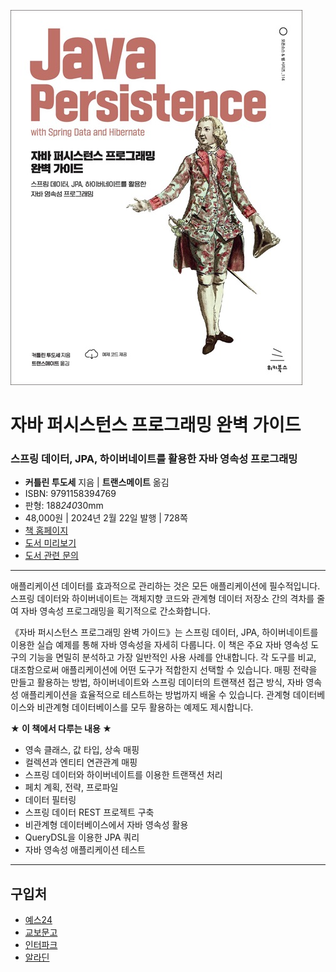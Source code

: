 
![cover](cover.jpg)

# 자바 퍼시스턴스 프로그래밍 완벽 가이드
### 스프링 데이터, JPA, 하이버네이트를 활용한 자바 영속성 프로그래밍

- **커틀린 투도세** 지음 | **트랜스메이트** 옮김
- ISBN: 9791158394769
- 판형: 188*240*30mm
- 48,000원 | 2024년 2월 22일 발행 | 728쪽
- [책 홈페이지](https://wikibook.co.kr/javapersistence/)
- [도서 미리보기](http://www.yes24.com/Product/Viewer/Preview/124899724)
- [도서 관련 문의](https://wikibook.co.kr/support/contact/)

---

애플리케이션 데이터를 효과적으로 관리하는 것은 모든 애플리케이션에 필수적입니다. 스프링 데이터와 하이버네이트는 객체지향 코드와 관계형 데이터 저장소 간의 격차를 줄여 자바 영속성 프로그래밍을 획기적으로 간소화합니다.

《자바 퍼시스턴스 프로그래밍 완벽 가이드》는 스프링 데이터, JPA, 하이버네이트를 이용한 실습 예제를 통해 자바 영속성을 자세히 다룹니다. 이 책은 주요 자바 영속성 도구의 기능을 면밀히 분석하고 가장 일반적인 사용 사례를 안내합니다. 각 도구를 비교, 대조함으로써 애플리케이션에 어떤 도구가 적합한지 선택할 수 있습니다. 매핑 전략을 만들고 활용하는 방법, 하이버네이트와 스프링 데이터의 트랜잭션 접근 방식, 자바 영속성 애플리케이션을 효율적으로 테스트하는 방법까지 배울 수 있습니다. 관계형 데이터베이스와 비관계형 데이터베이스를 모두 활용하는 예제도 제시합니다.

**★ 이 책에서 다루는 내용 ★**

- 영속 클래스, 값 타입, 상속 매핑
- 컬렉션과 엔티티 연관관계 매핑
- 스프링 데이터와 하이버네이트를 이용한 트랜잭션 처리
- 페치 계획, 전략, 프로파일
- 데이터 필터링
- 스프링 데이터 REST 프로젝트 구축
- 비관계형 데이터베이스에서 자바 영속성 활용
- QueryDSL을 이용한 JPA 쿼리
- 자바 영속성 애플리케이션 테스트

---
 
 ## 구입처
 
 - [예스24](https://www.yes24.com/Product/Goods/124899724)
 - [교보문고](https://product.kyobobook.co.kr/detail/S000212236456)
 - [인터파크](https://book.interpark.com/product/BookDisplay.do?_method=detail&sc.prdNo=356869045)
 - [알라딘](https://www.aladin.co.kr/shop/wproduct.aspx?ItemId=333600610)